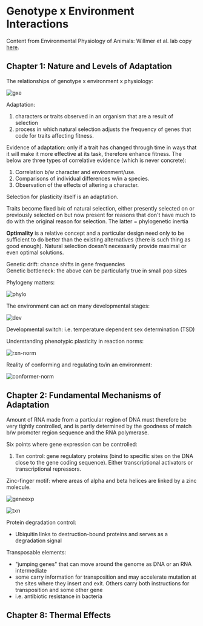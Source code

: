 # Genotype x Environment Interactions

Content from Environmental Physiology of Animals: Willmer et al. lab copy [here](https://drive.google.com/drive/u/0/folders/1oV94QeIa_lDELfBGx3MmiYcWrxikD8Uk).

## Chapter 1: Nature and Levels of Adaptation

The relationships of genotype x environment x physiology:

![gxe](https://github.com/emmastrand/EmmaStrand_Notebook/blob/master/Comprehensive-Exams/Putnam-exam/GenxEnv.png?raw=true)

Adaptation:  
1. characters or traits observed in an organism that are a result of selection  
2. process in which natural selection adjusts the frequency of genes that code for traits affecting fitness.

Evidence of adaptation: only if a trait has changed through time in ways that it will make it more effective at its task, therefore enhance fitness. The below are three types of correlative evidence (which is never concrete):  
1. Correlation b/w character and environment/use.  
2. Comparisons of individual differences w/in a species.  
3. Observation of the effects of altering a character.

Selection for plasticity itself is an adaptation.

Traits become fixed b/c of natural selection, either presently selected on or previously selected on but now present for reasons that don't have much to do with the original reason for selection. The latter = phylogenetic inertia

**Optimality** is a relative concept and a particular design need only to be sufficient to do better than the existing alternatives (there is such thing as good enough). Natural selection doesn't necessarily provide maximal or even optimal solutions.

Genetic drift: chance shifts in gene frequencies  
Genetic bottleneck: the above can be particularly true in small pop sizes

Phylogeny matters:

![phylo](https://github.com/emmastrand/EmmaStrand_Notebook/blob/master/Comprehensive-Exams/Putnam-exam/phylo-vs-env.png?raw=true)

The environment can act on many developmental stages:  

![dev](https://github.com/emmastrand/EmmaStrand_Notebook/blob/master/Comprehensive-Exams/Putnam-exam/developmental-plasticity.png?raw=true)

Developmental switch: i.e. temperature dependent sex determination (TSD)

Understanding phenotypic plasticity in reaction norms:

![rxn-norm](https://github.com/emmastrand/EmmaStrand_Notebook/blob/master/Comprehensive-Exams/Putnam-exam/rxn-norm.png?raw=true)

Reality of conforming and regulating to/in an environment:  

![conformer-norm](https://github.com/emmastrand/EmmaStrand_Notebook/blob/master/Comprehensive-Exams/Putnam-exam/conformer-norm.png?raw=true)

## Chapter 2: Fundamental Mechanisms of Adaptation

Amount of RNA made from a particular region of DNA must therefore be very tightly controlled, and is partly determined by the goodness of match b/w promoter region sequence and the RNA polymerase.

Six points where gene expression can be controlled:  
1. Txn control: gene regulatory proteins (bind to specific sites on the DNA close to the gene coding sequence). Either transcriptional activators or transcriptional repressors.

Zinc-finger motif: where areas of alpha and beta helices  are linked by a zinc molecule.

![geneexp](https://github.com/emmastrand/EmmaStrand_Notebook/blob/master/Comprehensive-Exams/Putnam-exam/geneexp-control.png?raw=true)

![txn](https://github.com/emmastrand/EmmaStrand_Notebook/blob/master/Comprehensive-Exams/Putnam-exam/txn-control.png?raw=true)

Protein degradation control:  
- Ubiquitin links to destruction-bound proteins and serves as a degradation signal

Transposable elements:
- "jumping genes" that can move around the genome as DNA or an RNA intermediate  
- some carry information for transposition and may accelerate mutation at the sites where they insert and exit. Others carry both instructions for transposition and some other gene  
- i.e. antibiotic resistance in bacteria

## Chapter 8: Thermal Effects 
